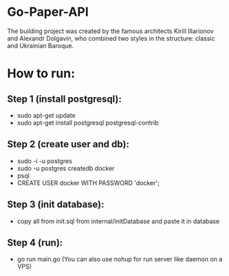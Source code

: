 # Go-Paper-API

The building project was created by the famous architects  Kirill Illarionov and Alexandr Dolgavin, who combined two styles in the structure: classic and Ukrainian Baroque. 


# How to run:
## Step 1 (install postgresql): 
- sudo apt-get update
- sudo apt-get install postgresql postgresql-contrib
## Step 2 (create user and db): 
- sudo -i -u postgres 
- sudo -u postgres createdb docker
- psql
- CREATE USER docker WITH PASSWORD 'docker';
## Step 3 (init database):
- copy all from init.sql from internal/initDatabase and paste it in database
## Step 4 (run):
- go run main.go (You can also use nohup for run server like daemon on a VPS)
